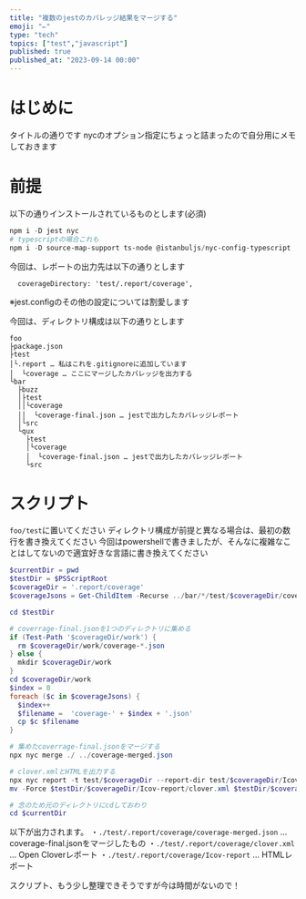 ```yaml
---
title: "複数のjestのカバレッジ結果をマージする"
emoji: "✏"
type: "tech"
topics: ["test","javascript"]
published: true
published_at: "2023-09-14 00:00"
---
```


# はじめに
タイトルの通りです
nycのオプション指定にちょっと詰まったので自分用にメモしておきます

# 前提
以下の通りインストールされているものとします(必須)
```powershell
npm i -D jest nyc
# typescriptの場合これも
npm i -D source-map-support ts-node @istanbuljs/nyc-config-typescript
```

今回は、レポートの出力先は以下の通りとします
```json:jest.config
  coverageDirectory: 'test/.report/coverage',
```
※jest.configのその他の設定については割愛します

今回は、ディレクトリ構成は以下の通りとします
```
foo
├package.json
├test
│└.report … 私はこれを.gitignoreに追加しています
│  └coverage … ここにマージしたカバレッジを出力する
└bar
  ├buzz
  │├test
  ││└coverage
  ││  └coverage-final.json … jestで出力したカバレッジレポート
  │└src
  └qux
    ├test
    │└coverage
    │  └coverage-final.json … jestで出力したカバレッジレポート
    └src
```


# スクリプト
`foo/test`に置いてください
ディレクトリ構成が前提と異なる場合は、最初の数行を書き換えてください
今回はpowershellで書きましたが、そんなに複雑なことはしてないので適宜好きな言語に書き換えてください

```powershell:foo/test/merge_coverage.ps1
$currentDir = pwd
$testDir = $PSScriptRoot
$coverageDir = '.report/coverage'
$coverageJsons = Get-ChildItem -Recurse ../bar/*/test/$coverageDir/coverage-final.json

cd $testDir

# coverrage-final.jsonを1つのディレクトリに集める
if (Test-Path '$coverageDir/work') {
  rm $coverageDir/work/coverage-*.json
} else {
  mkdir $coverageDir/work
}
cd $coverageDir/work
$index = 0
foreach ($c in $coverageJsons) {
  $index++
  $filename =  'coverage-' + $index + '.json'
  cp $c $filename
}

# 集めたcoverrage-final.jsonをマージする
npx nyc merge ./ ../coverage-merged.json

# clover.xmlとHTMLを出力する
npx nyc report -t test/$coverageDir --report-dir test/$coverageDir/Icov-report --reporter html --reporter clover --exclude-after-remap false
mv -Force $testDir/$coverageDir/Icov-report/clover.xml $testDir/$coverageDir/

# 念のため元のディレクトリにcdしておわり
cd $currentDir
```

以下が出力されます。
・`./test/.report/coverage/coverage-merged.json` … coverage-final.jsonをマージしたもの
・`./test/.report/coverage/clover.xml` … Open Cloverレポート
・`./test/.report/coverage/Icov-report` … HTMLレポート

スクリプト、もう少し整理できそうですが今は時間がないので！

